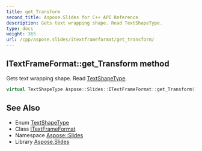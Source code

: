 ```yaml
---
title: get_Transform
second_title: Aspose.Slides for C++ API Reference
description: Gets text wrapping shape. Read TextShapeType.
type: docs
weight: 365
url: /cpp/aspose.slides/itextframeformat/get_transform/
---
```

## ITextFrameFormat::get_Transform method


Gets text wrapping shape. Read [TextShapeType](../../textshapetype/).

```cpp
virtual TextShapeType Aspose::Slides::ITextFrameFormat::get_Transform()=0
```

## See Also

* Enum [TextShapeType](../../textshapetype/)
* Class [ITextFrameFormat](../)
* Namespace [Aspose::Slides](../../)
* Library [Aspose.Slides](../../../)
